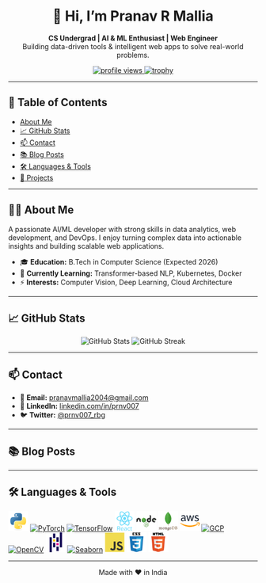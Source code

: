 <h1 align="center">👋 Hi, I’m Pranav R Mallia</h1>
<p align="center"> 
  <strong>CS Undergrad | AI & ML Enthusiast | Web Engineer</strong><br/>
  Building data-driven tools & intelligent web apps to solve real-world problems.
</p>

<p align="center">
  <a href="https://komarev.com/ghpvc/?username=prnv007-rgb&label=Profile%20views&color=0e75b6&style=flat">
    <img src="https://komarev.com/ghpvc/?username=prnv007-rgb&label=Profile%20views&color=0e75b6&style=flat" alt="profile views" />
  </a>
  <a href="https://github.com/ryo-ma/github-profile-trophy">
    <img src="https://github-profile-trophy.vercel.app/?username=prnv007-rgb&theme=radical&column=7" alt="trophy" />
  </a>
</p>

---

## 📖 Table of Contents
- [About Me](#-about-me)
- [📈 GitHub Stats](#-github-stats)
- [📫 Contact](#-contact)
- [📚 Blog Posts](#-blog-posts)
- [🛠 Languages & Tools](#-languages--tools)
- [🚀 Projects](#-projects)

---

## 🧑‍💻 About Me
A passionate AI/ML developer with strong skills in data analytics, web development, and DevOps. I enjoy turning complex data into actionable insights and building scalable web applications.

- 🎓 **Education:** B.Tech in Computer Science (Expected 2026)
- 🌱 **Currently Learning:** Transformer-based NLP, Kubernetes, Docker
- ⚡ **Interests:** Computer Vision, Deep Learning, Cloud Architecture

---

## 📈 GitHub Stats
<p align="center">
  <img src="https://github-readme-stats.vercel.app/api?username=prnv007-rgb&show_icons=true&theme=radical" alt="GitHub Stats" />
  <img src="https://github-readme-streak-stats.herokuapp.com/?user=prnv007-rgb&theme=radical" alt="GitHub Streak" />
</p>

---

## 📫 Contact
- 📧 **Email:** pranavmallia2004@gmail.com
- 🔗 **LinkedIn:** [linkedin.com/in/prnv007](https://linkedin.com/in/prnv007)
- 🐦 **Twitter:** [@prnv007_rbg](https://twitter.com/)

---

## 📚 Blog Posts
<!-- BLOG-POST-LIST:START -->
<!-- BLOG-POST-LIST:END -->

---

## 🛠 Languages & Tools
<p align="left">
  <a href="https://www.python.org" title="Python"><img src="https://raw.githubusercontent.com/devicons/devicon/master/icons/python/python-original.svg" alt="Python" width="40" height="40"/></a>
  <a href="https://pytorch.org" title="PyTorch"><img src="https://www.vectorlogo.zone/logos/pytorch/pytorch-icon.svg" alt="PyTorch" width="40" height="40"/></a>
  <a href="https://www.tensorflow.org" title="TensorFlow"><img src="https://www.vectorlogo.zone/logos/tensorflow/tensorflow-icon.svg" alt="TensorFlow" width="40" height="40"/></a>
  <a href="https://reactjs.org" title="React"><img src="https://raw.githubusercontent.com/devicons/devicon/master/icons/react/react-original-wordmark.svg" alt="React" width="40" height="40"/></a>
  <a href="https://nodejs.org" title="Node.js"><img src="https://raw.githubusercontent.com/devicons/devicon/master/icons/nodejs/nodejs-original-wordmark.svg" alt="Node.js" width="40" height="40"/></a>
  <a href="https://www.mongodb.com" title="MongoDB"><img src="https://raw.githubusercontent.com/devicons/devicon/master/icons/mongodb/mongodb-original-wordmark.svg" alt="MongoDB" width="40" height="40"/></a>
  <a href="https://aws.amazon.com" title="AWS"><img src="https://raw.githubusercontent.com/devicons/devicon/master/icons/amazonwebservices/amazonwebservices-original-wordmark.svg" alt="AWS" width="40" height="40"/></a>
  <a href="https://cloud.google.com" title="GCP"><img src="https://www.vectorlogo.zone/logos/google_cloud/google_cloud-icon.svg" alt="GCP" width="40" height="40"/></a>
  <a href="https://opencv.org" title="OpenCV"><img src="https://www.vectorlogo.zone/logos/opencv/opencv-icon.svg" alt="OpenCV" width="40" height="40"/></a>
  <a href="https://pandas.pydata.org" title="Pandas"><img src="https://raw.githubusercontent.com/devicons/devicon/2ae2a900d2f041da66e950e4d48052658d850630/icons/pandas/pandas-original.svg" alt="Pandas" width="40" height="40"/></a>
  <a href="https://www.seaborn.pydata.org" title="Seaborn"><img src="https://seaborn.pydata.org/_images/logo-mark-lightbg.svg" alt="Seaborn" width="40" height="40"/></a>
  <a href="https://www.javascript.com" title="JavaScript"><img src="https://raw.githubusercontent.com/devicons/devicon/master/icons/javascript/javascript-original.svg" alt="JavaScript" width="40" height="40"/></a>
  <a href="https://www.css3.org" title="CSS3"><img src="https://raw.githubusercontent.com/devicons/devicon/master/icons/css3/css3-original-wordmark.svg" alt="CSS3" width="40" height="40"/></a>
  <a href="https://html.spec.whatwg.org" title="HTML5"><img src="https://raw.githubusercontent.com/devicons/devicon/master/icons/html5/html5-original-wordmark.svg" alt="HTML5" width="40" height="40"/></a>
</p>

---


<p align="center">
  Made with ❤️ in India
</p>
